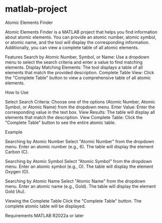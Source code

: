 # matlab-project

Atomic Elements Finder

Atomic Elements Finder is a MATLAB project that helps you find information about atomic elements. You can provide an atomic number, atomic symbol, or atomic name, and the tool will display the corresponding information. Additionally, you can view a complete table of all atomic elements.

Features
Search by Atomic Number, Symbol, or Name: Use a dropdown menu to select the search criteria and enter a value to find matching elements.
Display Matching Elements: The tool displays a table of all elements that match the provided description.
Complete Table View: Click the "Complete Table" button to view a comprehensive table of all atomic elements.

How to Use

Select Search Criteria: Choose one of the options (Atomic Number, Atomic Symbol, or Atomic Name) from the dropdown menu.
Enter Value: Enter the corresponding value in the text box.
View Results: The table will display all elements that match the description.
View Complete Table: Click the "Complete Table" button to see the entire atomic table.

Example

Searching by Atomic Number
Select "Atomic Number" from the dropdown menu.
Enter an atomic number (e.g., 6).
The table will display the element Carbon (C).

Searching by Atomic Symbol
Select "Atomic Symbol" from the dropdown menu.
Enter an atomic symbol (e.g., O).
The table will display the element Oxygen (O).

Searching by Atomic Name
Select "Atomic Name" from the dropdown menu.
Enter an atomic name (e.g., Gold).
The table will display the element Gold (Au).

Viewing the Complete Table
Click the "Complete Table" button.
The complete atomic table will be displayed.

Requirements
MATLAB R2022a or later
